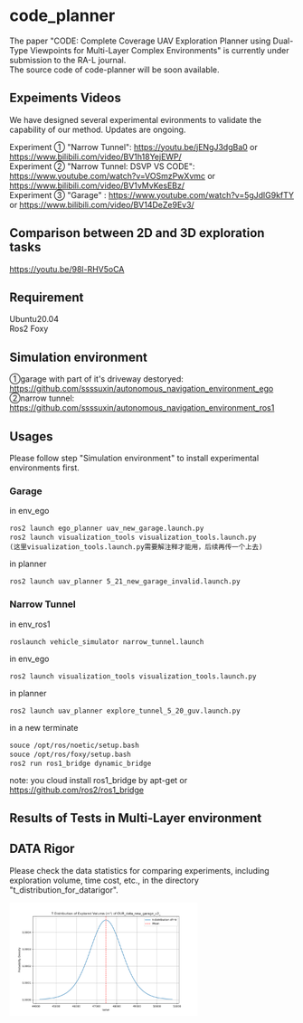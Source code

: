 # code_planner
The paper "CODE: Complete Coverage UAV Exploration Planner using Dual-Type Viewpoints for Multi-Layer Complex Environments" is currently under submission to the RA-L journal.  
The source code of code-planner will be soon available.  

## Expeiments Videos  
We have designed several experimental evironments to validate the capability of our method. Updates are ongoing.  
  
Experiment ① "Narrow Tunnel": https://youtu.be/jENgJ3dgBa0 or https://www.bilibili.com/video/BV1h18YejEWP/    
Experiment ② "Narrow Tunnel: DSVP VS CODE": https://www.youtube.com/watch?v=VOSmzPwXvmc or https://www.bilibili.com/video/BV1vMvKesEBz/  
Experiment ③ "Garage"       : https://www.youtube.com/watch?v=5gJdlG9kfTY or https://www.bilibili.com/video/BV14DeZe9Ev3/
## Comparison between 2D and 3D exploration tasks
https://youtu.be/98l-RHV5oCA
## Requirement
Ubuntu20.04  
Ros2 Foxy
## Simulation environment  
①garage with part of it's driveway destoryed: https://github.com/ssssuxin/autonomous_navigation_environment_ego  
②narrow tunnel: https://github.com/ssssuxin/autonomous_navigation_environment_ros1  

## Usages  
Please follow step "Simulation environment" to install experimental environments first.
### Garage  
in env_ego  

    ros2 launch ego_planner uav_new_garage.launch.py  
    ros2 launch visualization_tools visualization_tools.launch.py  
    (这里visualization_tools.launch.py需要解注释才能用，后续再传一个上去)  
in planner  

    ros2 launch uav_planner 5_21_new_garage_invalid.launch.py  
### Narrow Tunnel  
in env_ros1  

    roslaunch vehicle_simulator narrow_tunnel.launch  
in env_ego  

    ros2 launch visualization_tools visualization_tools.launch.py   
in planner  

    ros2 launch uav_planner explore_tunnel_5_20_guv.launch.py 
in a new terminate  

    souce /opt/ros/noetic/setup.bash
    souce /opt/ros/foxy/setup.bash
    ros2 run ros1_bridge dynamic_bridge   
note: you cloud install ros1_bridge by apt-get or https://github.com/ros2/ros1_bridge

## Results of Tests in Multi-Layer environment
<!---
<div>
  <img src="img/pic1.jpg" height=200 ><img src="img/pic2.jpg" height=200>
</div>
<div>
  <img src="img/1.jpg" height=200><img src="img/4.jpg" height=200>
</div>
<img src="img/res1.png" height=400>  
<div>
  <img src="img/map1.png" height=200" ><img src="img/map2.png" height=200><img src="img/map3.png" height=200>
</div>
<div>
  <img src="img/tra1.png" height=200 ><img src="img/tra2.png" height=200><img src="img/tra3.png" height=200>
</div>
--->



## DATA Rigor
Please check the data statistics for comparing experiments, including exploration volume, time cost, etc., in the directory "t_distribution_for_datarigor".
<div>
  <img src="/t_distribution_for_datarigor/garage/our/Volumn.png" height=200 >
</div>

